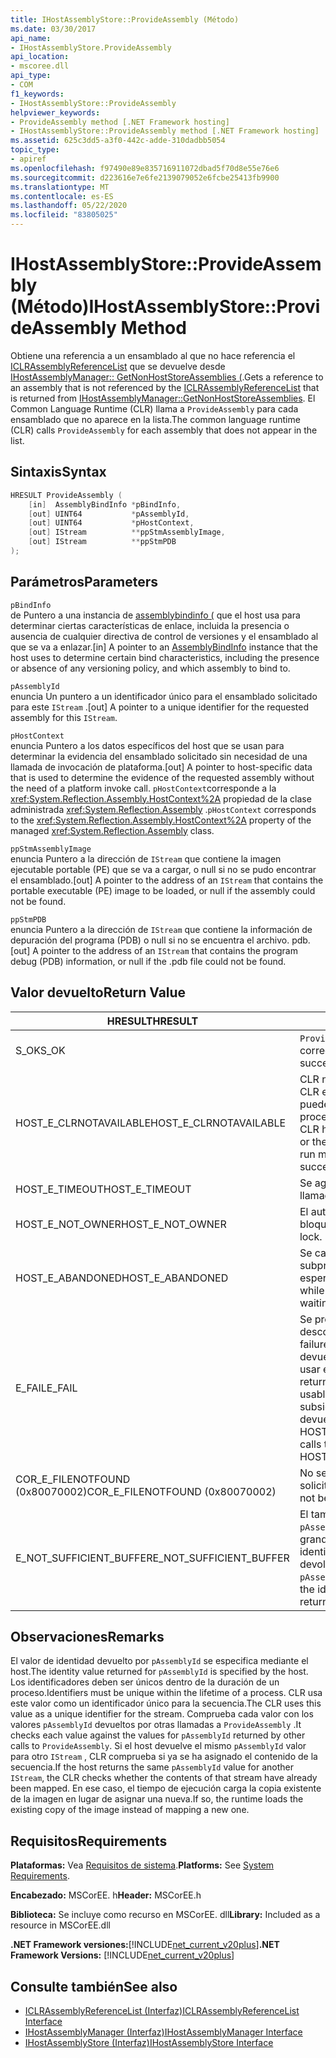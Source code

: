 ```yaml
---
title: IHostAssemblyStore::ProvideAssembly (Método)
ms.date: 03/30/2017
api_name:
- IHostAssemblyStore.ProvideAssembly
api_location:
- mscoree.dll
api_type:
- COM
f1_keywords:
- IHostAssemblyStore::ProvideAssembly
helpviewer_keywords:
- ProvideAssembly method [.NET Framework hosting]
- IHostAssemblyStore::ProvideAssembly method [.NET Framework hosting]
ms.assetid: 625c3dd5-a3f0-442c-adde-310dadbb5054
topic_type:
- apiref
ms.openlocfilehash: f97490e89e835716911072dbad5f70d8e55e76e6
ms.sourcegitcommit: d223616e7e6fe2139079052e6fcbe25413fb9900
ms.translationtype: MT
ms.contentlocale: es-ES
ms.lasthandoff: 05/22/2020
ms.locfileid: "83805025"
---
```

# <a name="ihostassemblystoreprovideassembly-method"></a><span data-ttu-id="36086-102">IHostAssemblyStore::ProvideAssembly (Método)</span><span class="sxs-lookup"><span data-stu-id="36086-102">IHostAssemblyStore::ProvideAssembly Method</span></span>
<span data-ttu-id="36086-103">Obtiene una referencia a un ensamblado al que no hace referencia el [ICLRAssemblyReferenceList](../../../../docs/framework/unmanaged-api/hosting/iclrassemblyreferencelist-interface.md) que se devuelve desde [IHostAssemblyManager:: GetNonHostStoreAssemblies (](ihostassemblymanager-getnonhoststoreassemblies-method.md).</span><span class="sxs-lookup"><span data-stu-id="36086-103">Gets a reference to an assembly that is not referenced by the [ICLRAssemblyReferenceList](../../../../docs/framework/unmanaged-api/hosting/iclrassemblyreferencelist-interface.md) that is returned from [IHostAssemblyManager::GetNonHostStoreAssemblies](ihostassemblymanager-getnonhoststoreassemblies-method.md).</span></span> <span data-ttu-id="36086-104">El Common Language Runtime (CLR) llama a `ProvideAssembly` para cada ensamblado que no aparece en la lista.</span><span class="sxs-lookup"><span data-stu-id="36086-104">The common language runtime (CLR) calls `ProvideAssembly` for each assembly that does not appear in the list.</span></span>  
  
## <a name="syntax"></a><span data-ttu-id="36086-105">Sintaxis</span><span class="sxs-lookup"><span data-stu-id="36086-105">Syntax</span></span>  
  
```cpp  
HRESULT ProvideAssembly (  
    [in]  AssemblyBindInfo *pBindInfo,  
    [out] UINT64           *pAssemblyId,  
    [out] UINT64           *pHostContext,  
    [out] IStream          **ppStmAssemblyImage,  
    [out] IStream          **ppStmPDB  
);  
```  
  
## <a name="parameters"></a><span data-ttu-id="36086-106">Parámetros</span><span class="sxs-lookup"><span data-stu-id="36086-106">Parameters</span></span>  
 `pBindInfo`  
 <span data-ttu-id="36086-107">de Puntero a una instancia de [assemblybindinfo (](assemblybindinfo-structure.md) que el host usa para determinar ciertas características de enlace, incluida la presencia o ausencia de cualquier directiva de control de versiones y el ensamblado al que se va a enlazar.</span><span class="sxs-lookup"><span data-stu-id="36086-107">[in] A pointer to an [AssemblyBindInfo](assemblybindinfo-structure.md) instance that the host uses to determine certain bind characteristics, including the presence or absence of any versioning policy, and which assembly to bind to.</span></span>  
  
 `pAssemblyId`  
 <span data-ttu-id="36086-108">enuncia Un puntero a un identificador único para el ensamblado solicitado para este `IStream` .</span><span class="sxs-lookup"><span data-stu-id="36086-108">[out] A pointer to a unique identifier for the requested assembly for this `IStream`.</span></span>  
  
 `pHostContext`  
 <span data-ttu-id="36086-109">enuncia Puntero a los datos específicos del host que se usan para determinar la evidencia del ensamblado solicitado sin necesidad de una llamada de invocación de plataforma.</span><span class="sxs-lookup"><span data-stu-id="36086-109">[out] A pointer to host-specific data that is used to determine the evidence of the requested assembly without the need of a platform invoke call.</span></span> <span data-ttu-id="36086-110">`pHostContext`corresponde a la <xref:System.Reflection.Assembly.HostContext%2A> propiedad de la clase administrada <xref:System.Reflection.Assembly> .</span><span class="sxs-lookup"><span data-stu-id="36086-110">`pHostContext` corresponds to the <xref:System.Reflection.Assembly.HostContext%2A> property of the managed <xref:System.Reflection.Assembly> class.</span></span>  
  
 `ppStmAssemblyImage`  
 <span data-ttu-id="36086-111">enuncia Puntero a la dirección de `IStream` que contiene la imagen ejecutable portable (PE) que se va a cargar, o null si no se pudo encontrar el ensamblado.</span><span class="sxs-lookup"><span data-stu-id="36086-111">[out] A pointer to the address of an `IStream` that contains the portable executable (PE) image to be loaded, or null if the assembly could not be found.</span></span>  
  
 `ppStmPDB`  
 <span data-ttu-id="36086-112">enuncia Puntero a la dirección de `IStream` que contiene la información de depuración del programa (PDB) o null si no se encuentra el archivo. pdb.</span><span class="sxs-lookup"><span data-stu-id="36086-112">[out] A pointer to the address of an `IStream` that contains the program debug (PDB) information, or null if the .pdb file could not be found.</span></span>  
  
## <a name="return-value"></a><span data-ttu-id="36086-113">Valor devuelto</span><span class="sxs-lookup"><span data-stu-id="36086-113">Return Value</span></span>  
  
|<span data-ttu-id="36086-114">HRESULT</span><span class="sxs-lookup"><span data-stu-id="36086-114">HRESULT</span></span>|<span data-ttu-id="36086-115">Descripción</span><span class="sxs-lookup"><span data-stu-id="36086-115">Description</span></span>|  
|-------------|-----------------|  
|<span data-ttu-id="36086-116">S_OK</span><span class="sxs-lookup"><span data-stu-id="36086-116">S_OK</span></span>|<span data-ttu-id="36086-117">`ProvideAssembly`se devolvió correctamente.</span><span class="sxs-lookup"><span data-stu-id="36086-117">`ProvideAssembly` returned successfully.</span></span>|  
|<span data-ttu-id="36086-118">HOST_E_CLRNOTAVAILABLE</span><span class="sxs-lookup"><span data-stu-id="36086-118">HOST_E_CLRNOTAVAILABLE</span></span>|<span data-ttu-id="36086-119">CLR no se ha cargado en un proceso o CLR está en un estado en el que no puede ejecutar código administrado ni procesar la llamada correctamente.</span><span class="sxs-lookup"><span data-stu-id="36086-119">The CLR has not been loaded into a process, or the CLR is in a state in which it cannot run managed code or process the call successfully.</span></span>|  
|<span data-ttu-id="36086-120">HOST_E_TIMEOUT</span><span class="sxs-lookup"><span data-stu-id="36086-120">HOST_E_TIMEOUT</span></span>|<span data-ttu-id="36086-121">Se agotó el tiempo de espera de la llamada.</span><span class="sxs-lookup"><span data-stu-id="36086-121">The call timed out.</span></span>|  
|<span data-ttu-id="36086-122">HOST_E_NOT_OWNER</span><span class="sxs-lookup"><span data-stu-id="36086-122">HOST_E_NOT_OWNER</span></span>|<span data-ttu-id="36086-123">El autor de la llamada no posee el bloqueo.</span><span class="sxs-lookup"><span data-stu-id="36086-123">The caller does not own the lock.</span></span>|  
|<span data-ttu-id="36086-124">HOST_E_ABANDONED</span><span class="sxs-lookup"><span data-stu-id="36086-124">HOST_E_ABANDONED</span></span>|<span data-ttu-id="36086-125">Se canceló un evento mientras un subproceso o fibra bloqueados estaba esperando en él.</span><span class="sxs-lookup"><span data-stu-id="36086-125">An event was canceled while a blocked thread or fiber was waiting on it.</span></span>|  
|<span data-ttu-id="36086-126">E_FAIL</span><span class="sxs-lookup"><span data-stu-id="36086-126">E_FAIL</span></span>|<span data-ttu-id="36086-127">Se produjo un error grave desconocido.</span><span class="sxs-lookup"><span data-stu-id="36086-127">An unknown catastrophic failure occurred.</span></span> <span data-ttu-id="36086-128">Cuando un método devuelve E_FAIL, CLR ya no se puede usar en el proceso.</span><span class="sxs-lookup"><span data-stu-id="36086-128">When a method returns E_FAIL, the CLR is no longer usable within the process.</span></span> <span data-ttu-id="36086-129">Las llamadas subsiguientes a métodos de hospedaje devuelven HOST_E_CLRNOTAVAILABLE.</span><span class="sxs-lookup"><span data-stu-id="36086-129">Subsequent calls to hosting methods return HOST_E_CLRNOTAVAILABLE.</span></span>|  
|<span data-ttu-id="36086-130">COR_E_FILENOTFOUND (0x80070002)</span><span class="sxs-lookup"><span data-stu-id="36086-130">COR_E_FILENOTFOUND (0x80070002)</span></span>|<span data-ttu-id="36086-131">No se pudo encontrar el ensamblado solicitado.</span><span class="sxs-lookup"><span data-stu-id="36086-131">The requested assembly could not be located.</span></span>|  
|<span data-ttu-id="36086-132">E_NOT_SUFFICIENT_BUFFER</span><span class="sxs-lookup"><span data-stu-id="36086-132">E_NOT_SUFFICIENT_BUFFER</span></span>|<span data-ttu-id="36086-133">El tamaño de búfer especificado por `pAssemblyId` no es lo suficientemente grande como para contener el identificador que el host desea devolver.</span><span class="sxs-lookup"><span data-stu-id="36086-133">The buffer size specified by `pAssemblyId` is not large enough to hold the identifier that the host wants to return.</span></span>|  
  
## <a name="remarks"></a><span data-ttu-id="36086-134">Observaciones</span><span class="sxs-lookup"><span data-stu-id="36086-134">Remarks</span></span>  
 <span data-ttu-id="36086-135">El valor de identidad devuelto por `pAssemblyId` se especifica mediante el host.</span><span class="sxs-lookup"><span data-stu-id="36086-135">The identity value returned for `pAssemblyId` is specified by the host.</span></span> <span data-ttu-id="36086-136">Los identificadores deben ser únicos dentro de la duración de un proceso.</span><span class="sxs-lookup"><span data-stu-id="36086-136">Identifiers must be unique within the lifetime of a process.</span></span> <span data-ttu-id="36086-137">CLR usa este valor como un identificador único para la secuencia.</span><span class="sxs-lookup"><span data-stu-id="36086-137">The CLR uses this value as a unique identifier for the stream.</span></span> <span data-ttu-id="36086-138">Comprueba cada valor con los valores `pAssemblyId` devueltos por otras llamadas a `ProvideAssembly` .</span><span class="sxs-lookup"><span data-stu-id="36086-138">It checks each value against the values for `pAssemblyId` returned by other calls to `ProvideAssembly`.</span></span> <span data-ttu-id="36086-139">Si el host devuelve el mismo `pAssemblyId` valor para otro `IStream` , CLR comprueba si ya se ha asignado el contenido de la secuencia.</span><span class="sxs-lookup"><span data-stu-id="36086-139">If the host returns the same `pAssemblyId` value for another `IStream`, the CLR checks whether the contents of that stream have already been mapped.</span></span> <span data-ttu-id="36086-140">En ese caso, el tiempo de ejecución carga la copia existente de la imagen en lugar de asignar una nueva.</span><span class="sxs-lookup"><span data-stu-id="36086-140">If so, the runtime loads the existing copy of the image instead of mapping a new one.</span></span>  
  
## <a name="requirements"></a><span data-ttu-id="36086-141">Requisitos</span><span class="sxs-lookup"><span data-stu-id="36086-141">Requirements</span></span>  
 <span data-ttu-id="36086-142">**Plataformas:** Vea [Requisitos de sistema](../../get-started/system-requirements.md).</span><span class="sxs-lookup"><span data-stu-id="36086-142">**Platforms:** See [System Requirements](../../get-started/system-requirements.md).</span></span>  
  
 <span data-ttu-id="36086-143">**Encabezado:** MSCorEE. h</span><span class="sxs-lookup"><span data-stu-id="36086-143">**Header:** MSCorEE.h</span></span>  
  
 <span data-ttu-id="36086-144">**Biblioteca:** Se incluye como recurso en MSCorEE. dll</span><span class="sxs-lookup"><span data-stu-id="36086-144">**Library:** Included as a resource in MSCorEE.dll</span></span>  
  
 <span data-ttu-id="36086-145">**.NET Framework versiones:**[!INCLUDE[net_current_v20plus](../../../../includes/net-current-v20plus-md.md)]</span><span class="sxs-lookup"><span data-stu-id="36086-145">**.NET Framework Versions:** [!INCLUDE[net_current_v20plus](../../../../includes/net-current-v20plus-md.md)]</span></span>  
  
## <a name="see-also"></a><span data-ttu-id="36086-146">Consulte también</span><span class="sxs-lookup"><span data-stu-id="36086-146">See also</span></span>

- [<span data-ttu-id="36086-147">ICLRAssemblyReferenceList (Interfaz)</span><span class="sxs-lookup"><span data-stu-id="36086-147">ICLRAssemblyReferenceList Interface</span></span>](iclrassemblyreferencelist-interface.md)
- [<span data-ttu-id="36086-148">IHostAssemblyManager (Interfaz)</span><span class="sxs-lookup"><span data-stu-id="36086-148">IHostAssemblyManager Interface</span></span>](ihostassemblymanager-interface.md)
- [<span data-ttu-id="36086-149">IHostAssemblyStore (Interfaz)</span><span class="sxs-lookup"><span data-stu-id="36086-149">IHostAssemblyStore Interface</span></span>](ihostassemblystore-interface.md)
